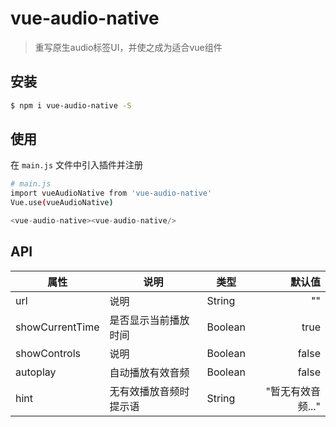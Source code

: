 # vue-audio-native
> 重写原生audio标签UI，并使之成为适合vue组件

## 安装

``` bash
$ npm i vue-audio-native -S
```
## 使用

在 `main.js` 文件中引入插件并注册

``` bash
# main.js
import vueAudioNative from 'vue-audio-native'
Vue.use(vueAudioNative)
```

``` js
<vue-audio-native><vue-audio-native/>
```

## API

| 属性 | 说明 | 类型 | 默认值 |
| ------ | ---------  | --------- | -----:|
| url | 说明 | String | "" |
| showCurrentTime | 是否显示当前播放时间 | Boolean | true |
| showControls | 说明 | Boolean | false |
| autoplay | 自动播放有效音频 | Boolean | false |
| hint | 无有效播放音频时提示语 | String | "暂无有效音频..." |
